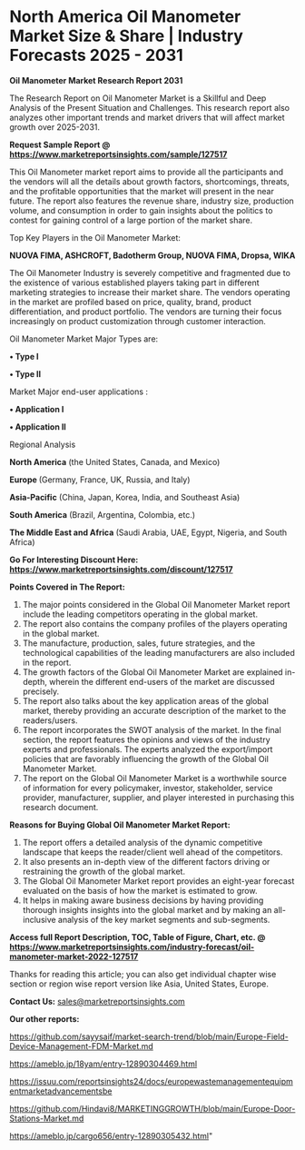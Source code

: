 # North America Oil Manometer Market Size & Share | Industry Forecasts 2025 - 2031

<strong>Oil Manometer Market Research Report 2031</strong>

The Research Report on Oil Manometer Market is a Skillful and Deep Analysis of the Present Situation and Challenges. This research report also analyzes other important trends and market drivers that will affect market growth over 2025-2031.

<strong>Request Sample Report @ <a href=https://www.marketreportsinsights.com/sample/127517>https://www.marketreportsinsights.com/sample/127517</a></strong>

This Oil Manometer market report aims to provide all the participants and the vendors will all the details about growth factors, shortcomings, threats, and the profitable opportunities that the market will present in the near future. The report also features the revenue share, industry size, production volume, and consumption in order to gain insights about the politics to contest for gaining control of a large portion of the market share.

Top Key Players in the Oil Manometer Market:

<strong>NUOVA FIMA, ASHCROFT, Badotherm Group, NUOVA FIMA, Dropsa, WIKA</strong>

The Oil Manometer Industry is severely competitive and fragmented due to the existence of various established players taking part in different marketing strategies to increase their market share. The vendors operating in the market are profiled based on price, quality, brand, product differentiation, and product portfolio. The vendors are turning their focus increasingly on product customization through customer interaction.

Oil Manometer Market Major Types are:

<strong>• Type I

• Type II</strong>

Market Major end-user applications :

<strong>• Application I

• Application II</strong>

Regional Analysis

</u><strong><b>North America</b></strong> (the United States, Canada, and Mexico)

<strong><b>Europe </b></strong>(Germany, France, UK, Russia, and Italy)

<strong><b>Asia-Pacific</b></strong> (China, Japan, Korea, India, and Southeast Asia)

<strong><b>South America</b></strong> (Brazil, Argentina, Colombia, etc.)

<strong><b>The Middle East and Africa</b></strong> (Saudi Arabia, UAE, Egypt, Nigeria, and South Africa)

<strong>Go For Interesting Discount Here: <a href=https://www.marketreportsinsights.com/discount/127517>https://www.marketreportsinsights.com/discount/127517</a></strong>

<strong>Points Covered in The Report:</strong>
<ol>
  <li>The major points considered in the Global Oil Manometer Market report include the leading competitors operating in the global market.</li>
  <li>The report also contains the company profiles of the players operating in the global market.</li>
  <li>The manufacture, production, sales, future strategies, and the technological capabilities of the leading manufacturers are also included in the report.</li>
  <li>The growth factors of the Global Oil Manometer Market are explained in-depth, wherein the different end-users of the market are discussed precisely.</li>
  <li>The report also talks about the key application areas of the global market, thereby providing an accurate description of the market to the readers/users.</li>
  <li>The report incorporates the SWOT analysis of the market. In the final section, the report features the opinions and views of the industry experts and professionals. The experts analyzed the export/import policies that are favorably influencing the growth of the Global Oil Manometer Market.</li>
  <li>The report on the Global Oil Manometer Market is a worthwhile source of information for every policymaker, investor, stakeholder, service provider, manufacturer, supplier, and player interested in purchasing this research document.</li>
</ol>
<strong>Reasons for Buying Global Oil Manometer Market Report:</strong>

<ol>
  <li>The report offers a detailed analysis of the dynamic competitive landscape that keeps the reader/client well ahead of the competitors.</li>
  <li>It also presents an in-depth view of the different factors driving or restraining the growth of the global market.</li>
  <li>The Global Oil Manometer Market report provides an eight-year forecast evaluated on the basis of how the market is estimated to grow.</li>
  <li>It helps in making aware business decisions by having providing thorough insights insights into the global market and by making an all-inclusive analysis of the key market segments and sub-segments.</li>
</ol>
<strong>Access full Report Description, TOC, Table of Figure, Chart, etc. @ <a href=https://www.marketreportsinsights.com/industry-forecast/oil-manometer-market-2022-127517>https://www.marketreportsinsights.com/industry-forecast/oil-manometer-market-2022-127517</a></strong>


Thanks for reading this article; you can also get individual chapter wise section or region wise report version like Asia, United States, Europe.

<strong>Contact Us:</strong>
sales@marketreportsinsights.com

<strong>Our other reports:</strong>

<a href=https://github.com/sayysaif/market-search-trend/blob/main/Europe-Field-Device-Management-FDM-Market.md>https://github.com/sayysaif/market-search-trend/blob/main/Europe-Field-Device-Management-FDM-Market.md</a>

<a href=https://ameblo.jp/18yam/entry-12890304469.html>https://ameblo.jp/18yam/entry-12890304469.html</a>

<a href=https://issuu.com/reportsinsights24/docs/europewastemanagementequipmentmarketadvancementsbe>https://issuu.com/reportsinsights24/docs/europewastemanagementequipmentmarketadvancementsbe</a>

<a href=https://github.com/Hindavi8/MARKETINGGROWTH/blob/main/Europe-Door-Stations-Market.md>https://github.com/Hindavi8/MARKETINGGROWTH/blob/main/Europe-Door-Stations-Market.md</a>

<a href=https://ameblo.jp/cargo656/entry-12890305432.html>https://ameblo.jp/cargo656/entry-12890305432.html</a>"
